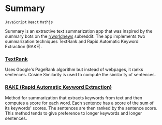 # Summary

`JavaScript` `React` `Mathjs`

Summary is an extractive text summarization app that was inspired by the summary bots on the [r/worldnews](https://reddit.com/r/worldnews) subreddit. The app implements two summarization techniques TextRank and Rapid Automatic Keyword Extraction (RAKE).

### [TextRank](https://nlpforhackers.io/textrank-text-summarization/)
Uses Google's PageRank algorithm but instead of webpages, it ranks sentences.
Cosine Similarity is used to compute the similarity of sentences.

### [RAKE (Rapid Automatic Keyword Extraction)](https://www.researchgate.net/publication/227988510_Automatic_Keyword_Extraction_from_Individual_Documents)
Method for summarization that extracts keywords from text and then computes a score for each word. Each sentence has a score of the sum of its keywords' scores. The sentences are then ranked by the sentence score. This method tends to give preference to longer keywords and longer sentences.
